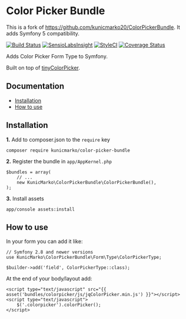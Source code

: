 Color Picker Bundle
============

This is a fork of https://github.com/kunicmarko20/ColorPickerBundle. It adds Symfony 5 compatibility.

[![Build Status](https://travis-ci.org/kunicmarko20/ColorPickerBundle.svg?branch=master)](https://travis-ci.org/kunicmarko20/ColorPickerBundle)
[![SensioLabsInsight](https://insight.sensiolabs.com/projects/8a279415-4597-49d8-923a-34a3f4c315f1/mini.png)](https://insight.sensiolabs.com/projects/8a279415-4597-49d8-923a-34a3f4c315f1)
[![StyleCI](https://styleci.io/repos/102910747/shield)](https://styleci.io/repos/102910747)
[![Coverage Status](https://coveralls.io/repos/github/kunicmarko20/ColorPickerBundle/badge.svg)](https://coveralls.io/github/kunicmarko20/ColorPickerBundle)

Adds Color Picker Form Type to Symfony.

Built on top of [tinyColorPicker](https://github.com/PitPik/tinyColorPicker).

Documentation
-------------

* [Installation](#installation)
* [How to use](#how-to-use)

## Installation

**1.**  Add to composer.json to the `require` key

```
composer require kunicmarko/color-picker-bundle
```

**2.** Register the bundle in ``app/AppKernel.php``

```
$bundles = array(
    // ...
    new KunicMarko\ColorPickerBundle\ColorPickerBundle(),
);
```

**3.** Install assets
```
app/console assets:install
```

## How to use

In your form you can add it like:
```
// Symfony 2.8 and newer versions
use KunicMarko\ColorPickerBundle\Form\Type\ColorPickerType;

$builder->add('field', ColorPickerType::class);
```

At the end of your body/layout add:
```
<script type="text/javascript" src="{{ asset('bundles/colorpicker/js/jqColorPicker.min.js') }}"></script>
<script type="text/javascript">
    $('.colorpicker').colorPicker();
</script>
```
